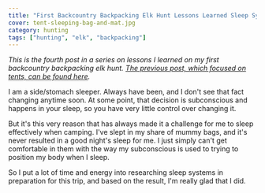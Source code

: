 ```yaml
---
title: "First Backcountry Backpacking Elk Hunt Lessons Learned Sleep System"
cover: tent-sleeping-bag-and-mat.jpg
category: hunting
tags: ["hunting", "elk", "backpacking"]
---
```


_This is the fourth post in a series on lessons I learned on my first backcountry backpacking elk hunt. [The previous post, which focused on tents, can be found here](/first-backcountry-backpacking-elk-hunt-lessons-learned-tents)._

I am a side/stomach sleeper. Always have been, and I don't see that fact changing anytime soon. At some point, that decision is subconscious and happens in your sleep, so you have very little control over changing it.

But it's this very reason that has always made it a challenge for me to sleep effectively when camping. I've slept in my share of mummy bags, and it's never resulted in a good night's sleep for me. I just simply can't get comfortable in them with the way my subconscious is used to trying to position my body when I sleep.

So I put a lot of time and energy into researching sleep systems in preparation for this trip, and based on the result, I'm really glad that I did.
